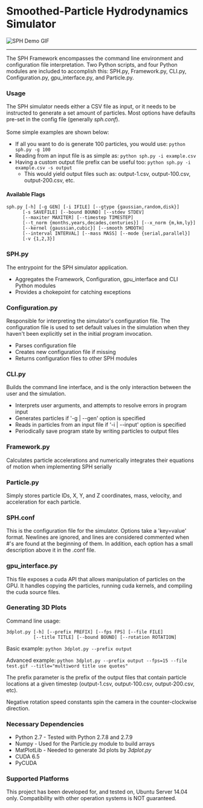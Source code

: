 # Smoothed-Particle Hydrodynamics Simulator

![SPH Demo GIF](https://github.com/QuarkStar/SPH/blob/master/collapse_cluster_collapse.gif)

<hr>
The SPH Framework encompasses the command line environment and configuration file interpretation. Two Python scripts, and four Python modules are included to accomplish this: SPH.py, Framework.py, CLI.py, Configuration.py, gpu_interface.py, and Particle.py. 

### Usage
The SPH simulator needs either a CSV file as input, or it needs to be instructed to generate a set amount of particles. Most options have defaults pre-set in the config file
(generally <i>sph.conf</i>).
<br><br>Some simple examples are shown below:
* If all you want to do is generate 100 particles, you would use: ```python sph.py -g 100```
* Reading from an input file is as simple as: 
    ```python sph.py -i example.csv```
* Having a custom output file prefix can be useful too: 
    ```python sph.py -i example.csv -s output```
  * This would yield output files such as: output-1.csv, output-100.csv, output-200.csv, etc.

#### Available Flags
```
sph.py [-h] [-g GEN] [-i IFILE] [--gtype {gaussian,random,disk}]
      [-s SAVEFILE] [--bound BOUND] [--stdev STDEV]
      [--maxiter MAXITER] [--timestep TIMESTEP]
      [--t_norm {months,years,decades,centuries}] [--x_norm {m,km,ly}]
      [--kernel {gaussian,cubic}] [--smooth SMOOTH]
      [--interval INTERVAL] [--mass MASS] [--mode {serial,parallel}]
      [-v {1,2,3}]
```

### SPH.py
The entrypoint for the SPH simulator application.
* Aggregates the Framework, Configuration, gpu_interface and CLI Python modules
* Provides a chokepoint for catching exceptions

### Configuration.py
Responsible for interpreting the simulator's configuration file. The configuration file is used to set default values in the simulation when they haven't been explicitly set in the initial program invocation.
* Parses configuration file
* Creates new configuration file if missing
* Returns configuration files to other SPH modules

### CLI.py
Builds the command line interface, and is the only interaction between the user and the simulation.
* Interprets user arguments, and attempts to resolve errors in program input
* Generates particles if '-g | --gen' option is specified
* Reads in particles from an input file if '-i | --input' option is specified
* Periodically save program state by writing particles to output files

### Framework.py
Calculates particle accelerations and numerically integrates their equations of motion when implementing SPH serially

### Particle.py
Simply stores particle IDs, X, Y, and Z coordinates, mass, velocity, and acceleration for each particle.

### SPH.conf
This is the configuration file for the simulator. Options take a 'key=value' format. Newlines are ignored, and lines are considered commented when #'s are found at the beginning of them. In addition, each option has a small description above it in the .conf file.

### gpu_interface.py
This file exposes a cuda API that allows manipulation of particles on the GPU.  It handles copying the particles, running cuda kernels, and compiling the cuda source files.

### Generating 3D Plots
Command line usage:
```
3dplot.py [-h] [--prefix PREFIX] [--fps FPS] [--file FILE]
          [--title TITLE] [--bound BOUND] [--rotation ROTATION]
```
Basic example: ```python 3dplot.py --prefix output```

Advanced example: ```python 3dplot.py --prefix output --fps=15 --file test.gif --title="multiword title use quotes"```

The prefix parameter is the prefix of the output files that contain particle locations at a given timestep (output-1.csv, output-100.csv, output-200.csv, etc).

Negative rotation speed constants spin the camera in the counter-clockwise direction.

### Necessary Dependencies
* Python 2.7 - Tested with Python 2.7.8 and 2.7.9
* Numpy - Used for the Particle.py module to build arrays
* MatPlotLib - Needed to generate 3d plots by <i>3dplot.py</i>
* CUDA 6.5
* PyCUDA

### Supported Platforms
This project has been developed for, and tested on, Ubuntu Server 14.04 only. Compatibility with other operation systems is NOT guaranteed.
